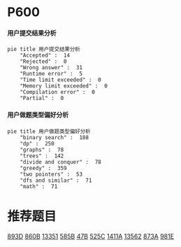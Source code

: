 # P600

<!-- tabs:start -->



#### **用户提交结果分析**

```mermaid
pie title 用户提交结果分析
    "Accepted" :  14
    "Rejected" :  0
    "Wrong answer" :  31
    "Runtime error" :  5
    "Time limit exceeded" :  0
    "Memory limit exceeded" :  0
    "Compilation error" :  0
    "Partial" :  0
```

#### **用户做题类型偏好分析**

```mermaid
pie title 用户做题类型偏好分析
    "binary search" :  188
    "dp" :  250
    "graphs" :  78
    "trees" :  142
    "divide and conquer" :  78
    "greedy" :  359
    "two pointers" :  53
    "dfs and similar" :  71
    "math" :  71
```



<!-- tabs:end -->
# 推荐题目
[893D](https://codeforces.com/contest/893/problem/D)
[860B](https://codeforces.com/contest/860/problem/B)
[13351](https://codeforces.com/contest/1335/problem/1)
[585B](https://codeforces.com/contest/585/problem/B)
[47B](https://codeforces.com/contest/47/problem/B)
[525C](https://codeforces.com/contest/525/problem/C)
[1411A](https://codeforces.com/contest/1411/problem/A)
[13562](https://codeforces.com/contest/1356/problem/2)
[873A](https://codeforces.com/contest/873/problem/A)
[981E](https://codeforces.com/contest/981/problem/E)
